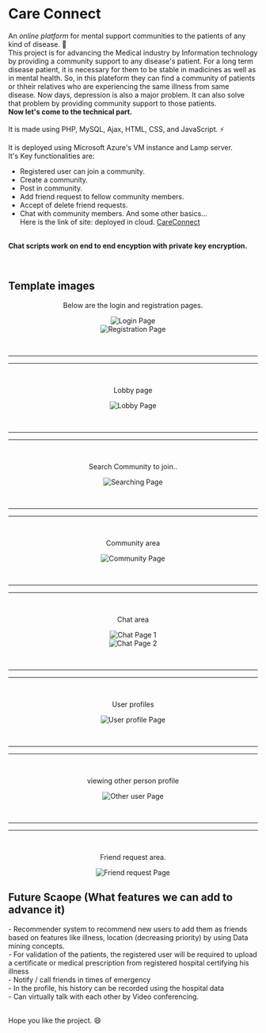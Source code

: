 # Care Connect
An *online platform* for mental support communities to the patients of any kind of disease. :wave:<br>
This project is for advancing the Medical industry by Information technology by providing a community support to any disease's patient. For a long term disease patient, it is necessary for them to be stable in madicines as well as in mental health. So, in this plateform they can find a community of patients or thheir relatives who are experiencing the same illness from same disease. Now days, depression is also a major problem. It can also solve that problem by providing community support to those patients.
<br>
<b>Now let's come to the technical part.</b>
<br><br>
It is made using PHP, MySQL, Ajax, HTML, CSS, and JavaScript. :zap:

It is deployed using Microsoft Azure's VM instance and Lamp server.
<br>It's Key functionalities are:
- Registered user can join a community.
- Create a community.
- Post in community.
- Add friend request to fellow community members.
- Accept of delete friend requests.
- Chat with community members.
And some other basics...<br>
Here is the link of site: deployed in cloud. 
<a href="http://careconnect.centralus.cloudapp.azure.com/">CareConnect</a>
<br>
<b>Chat scripts work on end to end encyption with private key encryption.</b>

<p align="center"><b><br><h2 display="inline-block">Template images</h2></b></p>

<p align="center" font-size="21px">Below are the login and registration pages.</p>
<p align="center">
  
  <img src="https://github.com/Kelta-King/Kelta-King/blob/master/Images/login.PNG" title="Login Page">
<br>
  <img src="https://github.com/Kelta-King/Kelta-King/blob/master/Images/Registration.PNG" title="Registration Page">
  
</p>
<br>
<hr/>
<hr/>
<br>
<p align="center" font-size="21px">Lobby page</p>
<p align="center">
  
  <img src="https://github.com/Kelta-King/Kelta-King/blob/master/Images/lobby.PNG" title="Lobby Page">

</p>
<br>
<hr/>
<hr/>
<br>
<p align="center" font-size="21px">Search Community to join..</p>


<p align="center">
  
  <img src="https://github.com/Kelta-King/Kelta-King/blob/master/Images/searchAndJoinCommunity.PNG" title="Searching Page">

</p>
<br>
<hr/>
<hr/>
<br>
<p align="center" font-size="21px">Community area</p>
<p align="center">
  
  <img src="https://github.com/Kelta-King/Kelta-King/blob/master/Images/communityArea.PNG" title="Community Page">

</p>
<br>
<hr/>
<hr/>
<br>
<p align="center" font-size="21px">Chat area</p>
<p align="center">
  
  <img src="https://github.com/Kelta-King/Kelta-King/blob/master/Images/chatAreaOne.PNG" title="Chat Page 1">
  <br>
  <img src="https://github.com/Kelta-King/Kelta-King/blob/master/Images/chatAreaTwo.PNG" title="Chat Page 2">
  

</p>
<br>
<hr/>
<hr/>
<br>
<p align="center" font-size="21px">User profiles</p>
<p align="center">
  <img src="https://github.com/Kelta-King/Kelta-King/blob/master/Images/personalProfile.PNG" title="User profile Page">
</p>
<br>
<hr/>
<hr/>
<br>
<p align="center" font-size="21px">viewing other person profile</p>
<p align="center"><img src="https://github.com/Kelta-King/Kelta-King/blob/master/Images/otherUserProfile.PNG" title="Other user Page"></p>
<br>
<hr/>
<hr/>
<br>
<p align="center" font-size="21px">Friend request area.</p>
<p align="center">
  
  <img src="https://github.com/Kelta-King/Kelta-King/blob/master/Images/friendRequestArea.PNG" title="Friend request Page">
  

</p>

<h2>Future Scaope (What features we can add to advance it)</h2>
- Recommender system to recommend new users to add them as friends based on features like illness, location (decreasing priority) by using Data mining concepts.<br>
- For validation of the patients, the registered user will be required to upload a certificate or medical prescription from registered hospital certifying his illness<br>
- Notify / call friends in times of emergency<br>
- In the profile, his history can be recorded using the hospital data<br>
- Can virtually talk with each other by Video conferencing.<br>
<br>
<p>
  Hope you like the project. 😄
</p>
